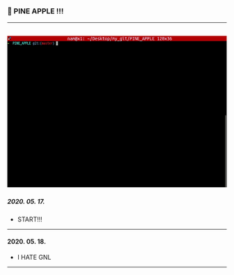 ### :pineapple: PINE APPLE !!!
-----
![GIF](GIF.gif)
-----
##### 2020. 05. 17.

- START!!!

-----
#### 2020. 05. 18.

- I HATE GNL
-----
